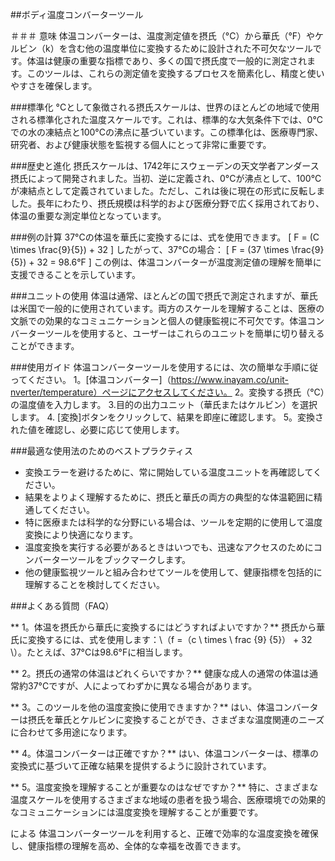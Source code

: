 ##ボディ温度コンバーターツール

＃＃＃ 意味
体温コンバーターは、温度測定値を摂氏（°C）から華氏（°F）やケルビン（k）を含む他の温度単位に変換するために設計された不可欠なツールです。体温は健康の重要な指標であり、多くの国で摂氏度で一般的に測定されます。このツールは、これらの測定値を変換するプロセスを簡素化し、精度と使いやすさを確保します。

###標準化
°Cとして象徴される摂氏スケールは、世界のほとんどの地域で使用される標準化された温度スケールです。これは、標準的な大気条件下では、0°Cでの水の凍結点と100°Cの沸点に基づいています。この標準化は、医療専門家、研究者、および健康状態を監視する個人にとって非常に重要です。

###歴史と進化
摂氏スケールは、1742年にスウェーデンの天文学者アンダース摂氏によって開発されました。当初、逆に定義され、0°Cが沸点として、100°Cが凍結点として定義されていました。ただし、これは後に現在の形式に反転しました。長年にわたり、摂氏規模は科学的および医療分野で広く採用されており、体温の重要な測定単位となっています。

###例の計算
37°Cの体温を華氏に変換するには、式を使用できます。
\[ F = (C \times \frac{9}{5}) + 32 \]
したがって、37°C​​の場合：
\[ F = (37 \times \frac{9}{5}) + 32 = 98.6°F \]
この例は、体温コンバーターが温度測定値の理解を簡単に支援できることを示しています。

###ユニットの使用
体温は通常、ほとんどの国で摂氏で測定されますが、華氏は米国で一般的に使用されています。両方のスケールを理解することは、医療の文脈での効果的なコミュニケーションと個人の健康監視に不可欠です。体温コンバーターツールを使用すると、ユーザーはこれらのユニットを簡単に切り替えることができます。

###使用ガイド
体温コンバーターツールを使用するには、次の簡単な手順に従ってください。
1。[体温コンバーター]（https://www.inayam.co/unit-nverter/temperature）ページにアクセスしてください。
2。変換する摂氏（°C）の温度値を入力します。
3.目的の出力ユニット（華氏またはケルビン）を選択します。
4. [変換]ボタンをクリックして、結果を即座に確認します。
5。変換された値を確認し、必要に応じて使用します。

###最適な使用法のためのベストプラクティス
- 変換エラーを避けるために、常に開始している温度ユニットを再確認してください。
- 結果をよりよく理解するために、摂氏と華氏の両方の典型的な体温範囲に精通してください。
- 特に医療または科学的な分野にいる場合は、ツールを定期的に使用して温度変換により快適になります。
- 温度変換を実行する必要があるときはいつでも、迅速なアクセスのためにコンバーターツールをブックマークします。
- 他の健康監視ツールと組み合わせてツールを使用して、健康指標を包括的に理解することを検討してください。

###よくある質問（FAQ）

** 1。体温を摂氏から華氏に変換するにはどうすればよいですか？**
摂氏から華氏に変換するには、式を使用します：\（f =（c \ times \ frac {9} {5}） + 32 \）。たとえば、37°C​​は98.6°Fに相当します。

** 2。摂氏の通常の体温はどれくらいですか？**
健康な成人の通常の体温は通常約37°Cですが、人によってわずかに異なる場合があります。

** 3。このツールを他の温度変換に使用できますか？**
はい、体温コンバーターは摂氏を華氏とケルビンに変換することができ、さまざまな温度関連のニーズに合わせて多用途になります。

** 4。体温コンバーターは正確ですか？**
はい、体温コンバーターは、標準の変換式に基づいて正確な結果を提供するように設計されています。

** 5。温度変換を理解することが重要なのはなぜですか？**
特に、さまざまな温度スケールを使用するさまざまな地域の患者を扱う場合、医療環境での効果的なコミュニケーションには温度変換を理解することが重要です。

による 体温コンバーターツールを利用すると、正確で効率的な温度変換を確保し、健康指標の理解を高め、全体的な幸福を改善できます。